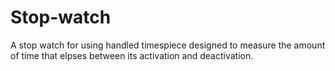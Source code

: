 # Stop-watch
A stop watch for using handled timespiece designed to measure the amount of time that elpses between its activation and deactivation.
